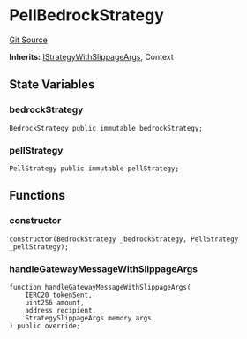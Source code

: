 # PellBedrockStrategy
[Git Source](https://github.com/bob-collective/bob/blob/master/src/gateway/strategy/PellStrategy.sol)

**Inherits:**
[IStrategyWithSlippageArgs](../../../../../../gateway/IStrategy.sol/abstract.IStrategyWithSlippageArgs.md), Context


## State Variables
### bedrockStrategy

```solidity
BedrockStrategy public immutable bedrockStrategy;
```


### pellStrategy

```solidity
PellStrategy public immutable pellStrategy;
```


## Functions
### constructor


```solidity
constructor(BedrockStrategy _bedrockStrategy, PellStrategy _pellStrategy);
```

### handleGatewayMessageWithSlippageArgs


```solidity
function handleGatewayMessageWithSlippageArgs(
    IERC20 tokenSent,
    uint256 amount,
    address recipient,
    StrategySlippageArgs memory args
) public override;
```

